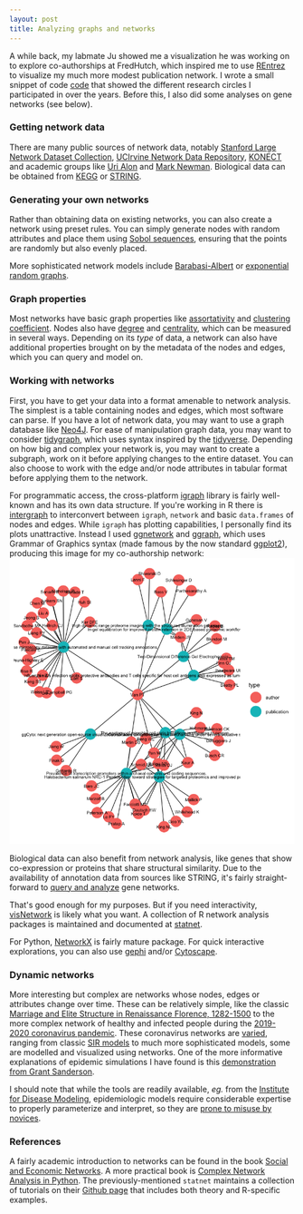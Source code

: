 ```yaml
---
layout: post
title: Analyzing graphs and networks
---
```


A while back, my labmate Ju showed me a visualization he was working on to explore co-authorships at FredHutch, which inspired me to use [REntrez](https://cran.r-project.org/web/packages/rentrez/index.html) to visualize my much more modest publication network. I wrote a small snippet of code [code](https://github.com/ptvan/R-snippets/blob/master/coauthor_network.R) that showed the different research circles I participated in over the years. Before this, I also did some analyses on gene networks (see below).

### Getting network data

There are many public sources of network data, notably [Stanford Large Network Dataset Collection](https://snap.stanford.edu/data/), [UCIrvine Network Data Repository](http://networkdata.ics.uci.edu/), [KONECT](http://konect.uni-koblenz.de/networks/) and academic groups like [Uri Alon](http://www.weizmann.ac.il/mcb/UriAlon/download/collection-complex-networks) and [Mark Newman](http://www-personal.umich.edu/~mejn/netdata/). Biological data can be obtained from [KEGG](https://www.genome.jp/kegg/) or [STRING](https://string-db.org/). 

### Generating your own networks

Rather than obtaining data on existing networks, you can also create a network using preset rules.  You can simply generate nodes with random attributes and place them using [Sobol sequences](https://cran.r-project.org/web/packages/SobolSequence/vignettes/sobolsequence.html), ensuring that the points are randomly but also evenly placed.

More sophisticated network models include [Barabasi-Albert](https://en.wikipedia.org/wiki/Barab%C3%A1si%E2%80%93Albert_model) or [exponential random graphs](https://en.wikipedia.org/wiki/Exponential_random_graph_models).

### Graph properties

Most networks have basic graph properties like [assortativity](https://en.wikipedia.org/wiki/Assortativity) and [clustering coefficient](https://en.wikipedia.org/wiki/Clustering_coefficient). Nodes also have [degree](https://en.wikipedia.org/wiki/Degree_(graph_theory)) and [centrality](https://en.wikipedia.org/wiki/Centrality), which can be measured in several ways. Depending on its _type_ of data, a network can also have additional properties brought on by the metadata of the nodes and edges, which you can query and model on.

### Working with networks

First, you have to get your data into a format amenable to network analysis. The simplest is a table containing nodes and edges, which most software can parse. If you have a lot of network data, you may want to use a graph database like [Neo4J](https://neo4j.com/). For ease of manipulation graph data, you may want to consider [tidygraph](https://github.com/thomasp85/tidygraph), which uses syntax inspired by the [tidyverse](https://www.tidyverse.org/). Depending on how big and complex your network is, you may want to create a subgraph, work on it before applying changes to the entire dataset. You can also choose to work with the edge and/or node attributes in tabular format before applying them to the network.

For programmatic access, the cross-platform [igraph](https://igraph.org/r/) library is fairly well-known and has its own data structure. If you're working in R there is [intergraph](https://cran.r-project.org/web/packages/intergraph/) to interconvert between `igraph`, `network` and basic `data.frames` of nodes and edges. While `igraph` has plotting capabilities, I personally find its plots unattractive. Instead I used [ggnetwork](https://briatte.github.io/ggnetwork/) and [ggraph](https://github.com/thomasp85/ggraph), which uses Grammar of Graphics syntax (made famous by the now standard [ggplot2](https://ggplot2.tidyverse.org/)), producing this image for my co-authorship network:
![coauthor-network](/images/coauthor-network.png "coauthor-network.png")

Biological data can also benefit from network analysis, like genes that show co-expression or proteins that share structural similarity. Due to the availability of annotation data from sources like STRING, it's fairly straight-forward to [query and analyze](https://github.com/ptvan/R-snippets/blob/master/gene_networks_analysis.R) gene networks.

That's good enough for my purposes. But if you need interactivity, [visNetwork](https://datastorm-open.github.io/visNetwork/) is likely what you want. A collection of R network analysis packages is maintained and documented at [statnet](https://statnet.org).

For Python, [NetworkX](https://networkx.github.io/) is fairly mature package. For quick interactive explorations, you can also use [gephi](https://gephi.org/) and/or [Cytoscape](https://cytoscape.org/).

### Dynamic networks

More interesting but complex are networks whose nodes, edges or attributes change over time. These can be relatively simple, like the classic [Marriage and Elite Structure in Renaissance Florence, 1282-1500](http://home.uchicago.edu/jpadgett/papers/unpublished/maelite.pdf) to the more complex network of healthy and infected people during the [2019-2020 coronavirus pandemic](https://en.wikipedia.org/wiki/2019%E2%80%9320_coronavirus_pandemic). These coronavirus networks are [varied](https://timmermanreport.com/2020/04/covid-19-models-what-makes-them-tick/), ranging from classic [SIR models](https://en.wikipedia.org/wiki/Compartmental_models_in_epidemiology) to much more sophisticated models, some are modelled and visualized using networks. One of the more informative explanations of epidemic simulations I have found is this [demonstration from Grant Sanderson](https://www.youtube.com/watch?v=gxAaO2rsdIs).

I should note that while the tools are readily available, _eg._ from the [Institute for Disease Modeling](https://www.idmod.org/software), epidemiologic models require considerable expertise to properly parameterize and interpret, so they are [prone to misuse by novices](https://www.tableau.com/about/blog/2020/4/you-are-almost-definitely-not-qualified-make-predictions-about-covid-19).

### References

A fairly academic introduction to networks can be found in the book [Social and Economic Networks](https://web.stanford.edu/~jacksonm/books.html#book). A more practical book is [Complex Network Analysis in Python](http://www.networksciencelab.com/). The previously-mentioned `statnet` maintains a collection of tutorials on their [Github page](https://github.com/statnet/Workshops/wiki) that includes both theory and R-specific examples.
